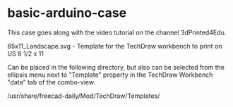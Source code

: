 # basic-arduino-case
This case goes along with the video tutorial on the channel 3dPrinted4Edu.


85x11_Landscape.svg - Template for the TechDraw workbench to print on US 8 1/2 x 11

Can be placed in the following directory, but also can be selected from the ellipsis menu next to "Template" property in the TechDraw Workbench "data" tab of the combo-view.

/usr/share/freecad-daily/Mod/TechDraw/Templates/
